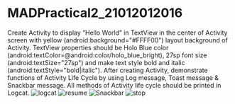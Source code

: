 # MADPractical2_21012012016

Create Activity to display “Hello World” in TextView in the center of Activity screen with yellow (android:background="#FFFF00") layout background of Activity. TextView properties should be Holo Blue color (android:textColor=@android:color/holo_blue_bright), 27sp font size (android:textSize="27sp") and make text style bold and italic (android:textStyle="bold|italic"). After creating Activity, demonstrate functions of Activity Life Cycle by using Log message, Toast message & Snackbar message. All methods of Activity life cycle should be printed in Logcat.
![logcat](https://user-images.githubusercontent.com/110770530/186753319-11b32fef-9f68-40fc-9b8e-49f8a0ae80bf.png)
![resume](https://user-images.githubusercontent.com/110770530/186753335-7b2ca45a-7332-415a-8606-12d142e9d11f.png)
![Snackbar](https://user-images.githubusercontent.com/110770530/186753339-833ce927-3679-432a-9a01-3376d9cd7272.png)
![stop](https://user-images.githubusercontent.com/110770530/186753342-005375e7-d6b4-493e-884d-7ff9642a6db1.png)

